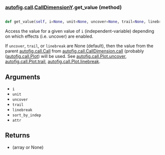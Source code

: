 ### [autofig](autofig.md).[call](autofig.call.md).[CallDimensionY](autofig.call.CallDimensionY.md).get_value (method)


```py

def get_value(self, i=None, unit=None, uncover=None, trail=None, linebreak=None, sort_by_indep=None, attr='_value')

```



Access the value for a given value of `i` (independent-variable) depending
on which effects (i.e. uncover) are enabled.

If `uncover`, `trail`, or `linebreak` are None (default), then the value from
the parent [autofig.call.Call](autofig.call.Call.md) from [autofig.call.CallDimension.call](autofig.call.CallDimension.call.md)
(probably ([autofig.call.Plot](autofig.call.Plot.md)) will be used.  See [autofig.call.Plot.uncover](autofig.call.Plot.uncover.md),
[autofig.call.Plot.trail](autofig.call.Plot.trail.md), [autofig.call.Plot.linebreak](autofig.call.Plot.linebreak.md).

Arguments
-----------
* `i`
* `unit`
* `uncover`
* `trail`
* `linebreak`
* `sort_by_indep`
* `attr`

Returns
----------
* (array or None)

